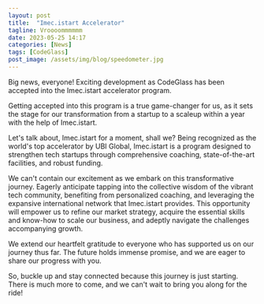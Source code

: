 ```yaml
---
layout: post
title:  "Imec.istart Accelerator"
tagline: Vroooommmmmm
date: 2023-05-25 14:17
categories: [News]
tags: [CodeGlass]
post_image: /assets/img/blog/speedometer.jpg
---
```

Big news, everyone! Exciting development as CodeGlass has been accepted into the Imec.istart accelerator program.

Getting accepted into this program is a true game-changer for us, as it sets the stage for our transformation from a startup to a scaleup within a year with the help of Imec.istart.

Let's talk about, Imec.istart for a moment, shall we? Being recognized as the world's top accelerator by UBI Global, Imec.istart is a program designed to strengthen tech startups through comprehensive coaching, state-of-the-art facilities, and robust funding.

We can't contain our excitement as we embark on this transformative journey. Eagerly anticipate tapping into the collective wisdom of the vibrant tech community, benefiting from personalized coaching, and leveraging the expansive international network that Imec.istart provides. This opportunity will empower us to refine our market strategy, acquire the essential skills and know-how to scale our business, and adeptly navigate the challenges accompanying growth.

We extend our heartfelt gratitude to everyone who has supported us on our journey thus far. The future holds immense promise, and we are eager to share our progress with you.

So, buckle up and stay connected because this journey is just starting. There is much more to come, and we can't wait to bring you along for the ride!
